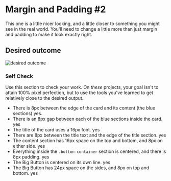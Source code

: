 # Margin and Padding #2

This one is a little nicer looking, and a little closer to something you might see in the real world. You'll need to change a little more than just margin and padding to make it look exactly right.

## Desired outcome
![desired outcome](./desired-outcome.png)

### Self Check
Use this section to check your work. On _these_ projects, your goal isn't to attain 100% pixel perfection, but to use the tools you've learned to get relatively close to the desired output.

- There is 8px between the edge of the card and its content (the blue sections) yes.
- There is an 8px gap between each of the blue sections inside the card. yes
- The title of the card uses a 16px font. yes
- There are 8px between the title text and the edge of the title section. yes
- The content section has 16px space on the top and bottom, and 8px on either side. yes
- Everything inside the `.button-container` section is centered, and there is 8px padding. yes
- The Big Button is centered on its own line. yes
- The Big Button has 24px space on the sides, and 8px on top and bottom. yes 
